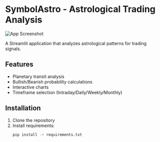 # SymbolAstro - Astrological Trading Analysis

![App Screenshot](screenshot.png)

A Streamlit application that analyzes astrological patterns for trading signals.

## Features

- Planetary transit analysis
- Bullish/Bearish probability calculations
- Interactive charts
- Timeframe selection (Intraday/Daily/Weekly/Monthly)

## Installation

1. Clone the repository
2. Install requirements:
   ```bash
   pip install -r requirements.txt
